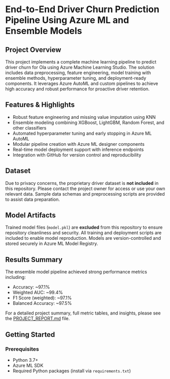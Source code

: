 # End-to-End Driver Churn Prediction Pipeline Using Azure ML and Ensemble Models

## Project Overview  
This project implements a complete machine learning pipeline to predict driver churn for Ola using Azure Machine Learning Studio. The solution includes data preprocessing, feature engineering, model training with ensemble methods, hyperparameter tuning, and deployment-ready components. It leverages Azure AutoML and custom pipelines to achieve high accuracy and robust performance for proactive driver retention.

## Features & Highlights  
- Robust feature engineering and missing value imputation using KNN  
- Ensemble modeling combining XGBoost, LightGBM, Random Forest, and other classifiers  
- Automated hyperparameter tuning and early stopping in Azure ML AutoML  
- Modular pipeline creation with Azure ML designer components  
- Real-time model deployment support with inference endpoints  
- Integration with GitHub for version control and reproducibility  

## Dataset  
Due to privacy concerns, the proprietary driver dataset is **not included** in this repository. Please contact the project owner for access or use your own relevant data. Sample data schemas and preprocessing scripts are provided to assist data preparation.

## Model Artifacts  
Trained model files (`model.pkl`) are **excluded** from this repository to ensure repository cleanliness and security. All training and deployment scripts are included to enable model reproduction. Models are version-controlled and stored securely in Azure ML Model Registry.

## Results Summary  
The ensemble model pipeline achieved strong performance metrics including:  
- Accuracy: ~97.1%  
- Weighted AUC: ~99.4%  
- F1 Score (weighted): ~97.1%  
- Balanced Accuracy: ~97.5%  

For a detailed project summary, full metric tables, and insights, please see the [PROJECT_REPORT.md](./PROJECT_REPORT.md) file.

## Getting Started

### Prerequisites  
- Python 3.7+  
- Azure ML SDK  
- Required Python packages (install via `requirements.txt`)  
